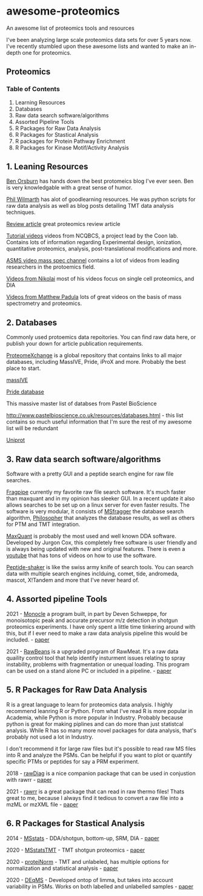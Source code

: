 # awesome-proteomics
An awesome list of proteomics tools and resources

I've been analyzing large scale proteomics data sets for over 5 years now. I've recently stumbled upon these awesome lists and wanted to make an in-depth one for proteomics.


## Proteomics 

### Table of Contents 
1. Learning Resources
2. Databases
3. Raw data search software/algorithms
4. Assorted Pipeline Tools
5. R Packages for Raw Data Analysis
6. R Packages for Stastical Analysis
7. R packages for Protein Pathway Enrichment
8. R Packages for Kinase Motif/Activity Analysis



## 1. Leaning Resources

[Ben Orsburn](https://proteomicsnews.blogspot.com/) has hands down the best protomeics blog I've ever seen. Ben is very knowledgable with a great sense of humor.

[Phil Wilmarth](https://github.com/pwilmart/Start_Here) has alot of goodlearning resources. He was python scripts for raw data analysis as well as blog posts detailing TMT data analysis techniques. 

[Review article](https://www.nature.com/articles/nrm1468) great proteomics review article

[Tutorial videos](https://www.youtube.com/channel/UC0v4sjdXLMa-OWR7IYeoFoA/videos) videos from NCQBCS, a project lead by the Coon lab. Contains lots of information regarding Experimental design, ionization, quantitative proteomics, analysis, post-translational modifications and more.

[ASMS video mass spec channel](https://vimeo.com/channels/asms) contains a lot of videos from leading researchers in the protoemics field. 

[Videos from Nikolai](https://www.youtube.com/c/NikolaiSlavovResearch/videos) most of his videos focus on single cell proteomics, and DIA

[Videos from Matthew Padula](https://www.youtube.com/c/MatthewPadula/videos) lots of great videos on the basis of mass spectrometry and proteomics.

## 2. Databases

Commonly used protoemics data repoitories. You can find raw data here, or publish your down for article publication requirements. 

[ProteomeXchange](http://www.proteomexchange.org/) is a global repository that contains links to all major databases, including MassIVE, Pride, iProX and more. Probably the best place to start.

[massIVE](https://massive.ucsd.edu/ProteoSAFe/static/massive.jsp)

[Pride database](https://www.ebi.ac.uk/pride/archive/)


This massive master list of databses from Pastel BioScience

http://www.pastelbioscience.co.uk/resources/databases.html - this list contains so much useful information that I'm sure the rest of my awesome list will be redundant

[Uniprot](https://www.uniprot.org/)

## 3. Raw data search software/algorithms

Software with a pretty GUI and a peptide search engine for raw file searches.


[Fragpipe](https://github.com/Nesvilab/FragPipe) currently my favorite raw file search software. It's much faster than maxquant and in my opinion has sleeker GUI. In a recent update it also allows searches to be set up on a linux server for even faster results. The software is very modular, it consists of [MSfragger](https://msfragger.nesvilab.org/) the database search algorithm, [Philosopher](https://philosopher.nesvilab.org/) that analyzes the database results, as well as others for PTM and TMT integration. 

[MaxQuant](https://www.maxquant.org/) is probably the most used and well known DDA software. Developed by Jurgon Cox, this completely free software is user friendly and is always being updated with new and original features. There is even a [youtube](https://www.youtube.com/c/MaxQuantChannel) that has tons of videos on how to use the software. 

[Peptide-shaker](https://compomics.github.io/projects/peptide-shaker) is like the swiss army knife of search tools. You can search data with multiple search engines inclduing, comet, tide, andromeda, mascot, X!Tandem and more that I've never heard of.  


## 4. Assorted pipeline Tools

2021 - [Monocle](https://github.com/gygilab/Monocle) a program built, in part by Deven Schweppe, for monoisotopic peak and accurate precursor m/z detection in shotgun proteomics experiments. I have only spent a little time tinkering around with this, but if I ever need to make a raw data analysis pipeline this would be included. - [paper](https://pubs.acs.org/doi/10.1021/acs.jproteome.0c00563)


2021 - [RawBeans](https://bitbucket.org/incpm/prot-qc/src/master/) is a upgraded program of RawMeat. It's a raw data quaility control tool that help identify insturment issues relating to spray instability, problems with fragmentation or unequal loading. This program can be used on a stand alone PC or included in a pipeline. - [paper](https://pubs.acs.org/doi/10.1021/acs.jproteome.0c00956?goto=supporting-info)




## 5. R Packages for Raw Data Analysis

R is a great language to learn for proteomics data analysis. I highly recommend leanring R or Python. From what I've read R is more popular in Academia, while Python is more popular in Industry. Probably because python is great for making piplines and can do more than just statistcal analysis. While R has so many more novel packages for data analysis, that's probably not used a lot in Industry. 

I don't recommend it for large raw files but it's possible to read raw MS files into R and analyze the PSMs. Can be helpful if you want to plot or quantify specific PTMs or peptides for say a PRM experiment.

2018 - [rawDiag](https://github.com/fgcz/rawDiag) is a nice companion package that can be used in conjustion with rawrr - [paper](https://pubs.acs.org/doi/10.1021/acs.jproteome.8b00173)

2021 - [rawrr](https://github.com/fgcz/rawrr) is a great package that can read in raw thermo files! Thats great to me, because I always find it tedious to convert a raw file into a mzML or mzXML file - [paper](https://pubs.acs.org/doi/10.1021/acs.jproteome.0c00866)


## 6. R Packages for Stastical Analysis

2014 - [MSstats](https://github.com/Vitek-Lab/MSstats) - DDA/shotgun, bottom-up, SRM, DIA - [paper](https://academic.oup.com/bioinformatics/article/30/17/2524/2748156?login=false)

2020 - [MSstatsTMT](https://github.com/Vitek-Lab/MSstatsTMT) - TMT shotgun proteomics - [paper](https://www.mcponline.org/article/S1535-9476(20)35114-8/fulltext)

2020 - [proteiNorm](https://github.com/ByrumLab/proteiNorm) - TMT and unlabeled, has multiple options for normalization and statistical analysis - [paper](https://pubs.acs.org/doi/10.1021/acsomega.0c02564)

2020 - [DEqMS](https://github.com/yafeng/DEqMS) - Developed ontop of limma, but takes into account variability in PSMs. Works on both labelled and unlabelled samples - [paper](https://www.mcponline.org/article/S1535-9476(20)34997-5/fulltext)
